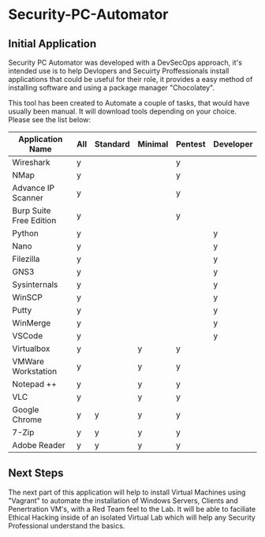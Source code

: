 # Security-PC-Automator

## Initial Application
Security PC Automator was developed with a DevSecOps approach, it's intended use is to help Devlopers and Secuirty Proffessionals install applications that could be useful for their role, it provides a easy method of installing software and using a package manager "Chocolatey". 
 
This tool has been created to Automate a couple of tasks, that would have usually been manual. It will download tools depending on your choice. Please see the list below:

| Application Name | All       | Standard| Minimal | Pentest| Developer|
|------------------|-----------|----------|--------|----------|--------|
| Wireshark        |     y      |         |        |    y      |        |
| NMap             |     y      |         |        |    y      |        |
| Advance IP Scanner|    y      |         |        |    y      |        |
| Burp Suite Free Edition |  y  |         |        |    y      |        |
| Python           |     y      |         |        |          |    y    |
| Nano             |     y      |         |        |          |    y    |
| Filezilla        |     y      |         |        |          |    y    |
| GNS3             |     y      |         |        |          |    y    |
| Sysinternals     |     y      |         |        |          |    y    |
| WinSCP           |     y      |         |        |          |    y    |
| Putty            |     y      |         |        |          |    y    |
| WinMerge         |     y      |         |        |          |    y    |
| VSCode           |     y      |         |        |          |    y    |
| Virtualbox       |     y      |         |    y    |     y     |        |
| VMWare Workstation|    y       |        |    y    |     y     |        |
| Notepad ++       |     y      |         |    y    |     y     |        |
| VLC              |     y      |         |    y    |     y     |        |
| Google Chrome    |     y      |    y     |   y     |    y      |       |
| 7-Zip            |     y      |    y     |   y    |     y     |       |
| Adobe Reader     |     y      |    y     |   y     |    y      |       |

## Next Steps
The next part of this application will help to install Virtual Machines using "Vagrant" to automate the installation of Windows Servers, Clients and Penertration VM's, with a Red Team feel to the Lab. It will be able to faciliate Ethical Hacking inside of an isolated Virtual Lab which will help any Security Professional understand the basics.
